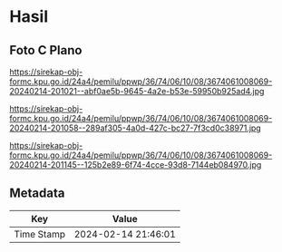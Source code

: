 # Hasil

## Foto C Plano

https://sirekap-obj-formc.kpu.go.id/24a4/pemilu/ppwp/36/74/06/10/08/3674061008069-20240214-201021--abf0ae5b-9645-4a2e-b53e-59950b925ad4.jpg

https://sirekap-obj-formc.kpu.go.id/24a4/pemilu/ppwp/36/74/06/10/08/3674061008069-20240214-201058--289af305-4a0d-427c-bc27-7f3cd0c38971.jpg

https://sirekap-obj-formc.kpu.go.id/24a4/pemilu/ppwp/36/74/06/10/08/3674061008069-20240214-201145--125b2e89-6f74-4cce-93d8-7144eb084970.jpg


## Metadata

| Key        | Value               |
| ---------- | ------------------- |
| Time Stamp | 2024-02-14 21:46:01 |



